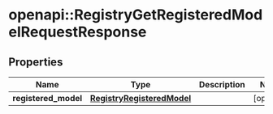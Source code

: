 # openapi::RegistryGetRegisteredModelRequestResponse


## Properties
Name | Type | Description | Notes
------------ | ------------- | ------------- | -------------
**registered_model** | [**RegistryRegisteredModel**](registryRegisteredModel.md) |  | [optional] 



